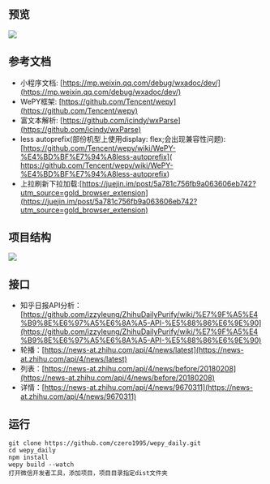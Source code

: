 ## 预览

![](https://user-gold-cdn.xitu.io/2018/2/9/161798ff76c69ab5?w=373&h=636&f=gif&s=3261853)
## 参考文档
* 小程序文档: [https://mp.weixin.qq.com/debug/wxadoc/dev/](https://mp.weixin.qq.com/debug/wxadoc/dev/)
* WePY框架: [https://github.com/Tencent/wepy](https://github.com/Tencent/wepy)
* 富文本解析: [https://github.com/icindy/wxParse](https://github.com/icindy/wxParse)
* less autoprefix(部份机型上使用display: flex;会出现兼容性问题): [https://github.com/Tencent/wepy/wiki/WePY-%E4%BD%BF%E7%94%A8less-autoprefix]( https://github.com/Tencent/wepy/wiki/WePY-%E4%BD%BF%E7%94%A8less-autoprefix)
* 上拉刷新下拉加载:[https://juejin.im/post/5a781c756fb9a063606eb742?utm_source=gold_browser_extension](https://juejin.im/post/5a781c756fb9a063606eb742?utm_source=gold_browser_extension)
## 项目结构

![](https://user-gold-cdn.xitu.io/2018/2/9/161794601c09e324?w=574&h=465&f=png&s=31383)

## 接口
* 知乎日报API分析：
[https://github.com/izzyleung/ZhihuDailyPurify/wiki/%E7%9F%A5%E4%B9%8E%E6%97%A5%E6%8A%A5-API-%E5%88%86%E6%9E%90](https://github.com/izzyleung/ZhihuDailyPurify/wiki/%E7%9F%A5%E4%B9%8E%E6%97%A5%E6%8A%A5-API-%E5%88%86%E6%9E%90)
* 轮播：[https://news-at.zhihu.com/api/4/news/latest](https://news-at.zhihu.com/api/4/news/latest)
* 列表：[https://news-at.zhihu.com/api/4/news/before/20180208](https://news-at.zhihu.com/api/4/news/before/20180208)
* 详情：[https://news-at.zhihu.com/api/4/news/9670311](https://news-at.zhihu.com/api/4/news/9670311)


## 运行
    git clone https://github.com/czero1995/wepy_daily.git
    cd wepy_daily
    npm install
    wepy build --watch
    打开微信开发者工具，添加项目，项目目录指定dist文件夹